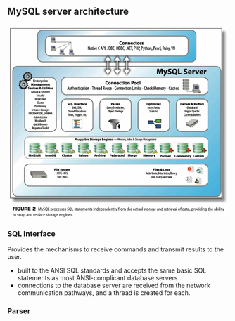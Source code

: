 ## MySQL server architecture

![](pic/mysql_art.gif)

### SQL Interface

Provides the mechanisms to receive commands and transmit results to the user.

- built to the ANSI SQL standards and accepts the same basic SQL statements as most ANSI-complicant database servers
- connections to the database server are received from the network communication pathways, and a thread is created for each.


### Parser

